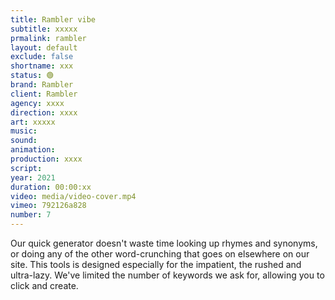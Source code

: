 ```yaml
---
title: Rambler vibe
subtitle: xxxxx
prmalink: rambler
layout: default
exclude: false
shortname: xxx
status: 🟢
brand: Rambler
client: Rambler
agency: xxxx
direction: xxxx
art: xxxxx
music:  
sound:
animation:  
production: xxxx
script:
year: 2021
duration: 00:00:xx
video: media/video-cover.mp4
vimeo: 792126a828
number: 7
---
```


Our quick generator doesn't waste time looking up rhymes and synonyms, or doing any of the other word-crunching that goes on elsewhere on our site. This tools is designed especially for the impatient, the rushed and ultra-lazy. We've limited the number of keywords we ask for, allowing you to click and create.
